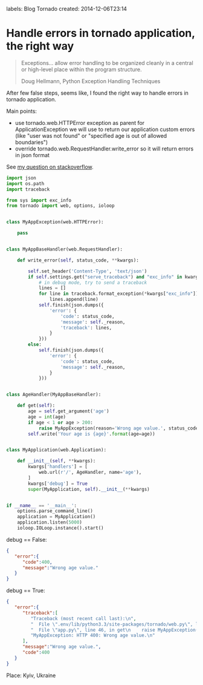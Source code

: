 labels: Blog
        Tornado
created: 2014-12-06T23:14

# Handle errors in tornado application, the right way

> Exceptions... allow error handling to be organized cleanly in a central or high-level place within the program structure.
>
> Doug Hellmann, Python Exception Handling Techniques

After few false steps, seems like, I found the right way to handle errors in tornado application.

Main points:

- use tornado.web.HTTPError exception as parent for ApplicationException we will use to return our application custom errors (like "user was not found" or "specified age is out of allowed boundaries")
- override tornado.web.RequestHandler.write_error so it will return errors in json format

See [my question on stackoverflow](http://stackoverflow.com/questions/26371051/better-way-to-handle-errors-in-tornado-request-handler/26392743).

```python
import json
import os.path
import traceback

from sys import exc_info
from tornado import web, options, ioloop


class MyAppException(web.HTTPError):

    pass


class MyAppBaseHandler(web.RequestHandler):

    def write_error(self, status_code, **kwargs):

        self.set_header('Content-Type', 'text/json')
        if self.settings.get("serve_traceback") and "exc_info" in kwargs:
            # in debug mode, try to send a traceback
            lines = []
            for line in traceback.format_exception(*kwargs["exc_info"]):
                lines.append(line)
            self.finish(json.dumps({
                'error': {
                    'code': status_code,
                    'message': self._reason,
                    'traceback': lines,
                }
            }))
        else:
            self.finish(json.dumps({
                'error': {
                    'code': status_code,
                    'message': self._reason,
                }
            }))


class AgeHandler(MyAppBaseHandler):

    def get(self):
        age = self.get_argument('age')
        age = int(age)
        if age < 1 or age > 200:
            raise MyAppException(reason='Wrong age value.', status_code=400)
        self.write('Your age is {age}'.format(age=age))


class MyApplication(web.Application):

    def __init__(self, **kwargs):
        kwargs['handlers'] = [
            web.url(r'/', AgeHandler, name='age'),
        ]
        kwargs['debug'] = True
        super(MyApplication, self).__init__(**kwargs)


if __name__ == '__main__':
    options.parse_command_line()
    application = MyApplication()
    application.listen(5000)
    ioloop.IOLoop.instance().start()
```

debug == False:
```json
{
   "error":{
      "code":400,
      "message":"Wrong age value."
   }
}
```

debug == True:
```json
{
   "error":{
      "traceback":[
         "Traceback (most recent call last):\n",
         "  File \".env/lib/python3.3/site-packages/tornado/web.py\", line 1332, in _execute\n    result = method(*self.path_args, **self.path_kwargs)\n",
         "  File \"app.py\", line 46, in get\n    raise MyAppException(reason='Wrong age value.', status_code=400)\n",
         "MyAppException: HTTP 400: Wrong age value.\n"
      ],
      "message":"Wrong age value.",
      "code":400
   }
}
```

Place: Kyiv, Ukraine
